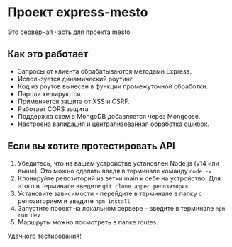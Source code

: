 # Проект express-mesto

Это серверная часть для проекта mesto

## Как это работает

* Запросы от клиента обрабатываются методами Express.
* Используется динамический роутинг.
* Код из роутов вынесен в функции промежуточной обработки.
* Пароли хешируются.
* Применяется защита от XSS и CSRF.
* Работает CORS защита.
* Поддержка схем в MongoDB добавляется через Mongoose.
* Настроена валидация и централизованная обработка ошибок.


## Если вы хотите протестировать API

1. Убедитесь, что на вашем устройстве установлен Node.js (v14 или выше). Это можно сделать введя в терминале команду ```node -v```
2. Клонируйте репозиторий из ветки main к себе на устройство. Для этого в терминале введите ```git clone адрес репозитория```
3. Установите зависимости - перейдите в терминале в папку с репозиторием и введите ```npm install```
4. Запустите проект на локальном сервере - введите в терминале ```npm run dev```
5. Маршруты можно посмотреть в папке routes.

Удачного тестирования!

